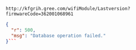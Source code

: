 `http://kfgrih.gree.com/wifiModule/Lastversion?firmwareCode=362001068961`

```json
{
  "r": 500,
  "msg": "Database operation failed."
}```